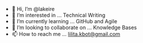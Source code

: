 - 👋 Hi, I’m @lakeire
- 👀 I’m interested in ... Technical Writing
- 🌱 I’m currently learning ... GitHub and Agile
- 💞️ I’m looking to collaborate on ... Knowledge Bases
- 📫 How to reach me ... lilita.kbot@gmail.com

<!---
lakeire/lakeire is a ✨ special ✨ repository because its `README.md` (this file) appears on your GitHub profile.
You can click the Preview link to take a look at your changes.
--->
